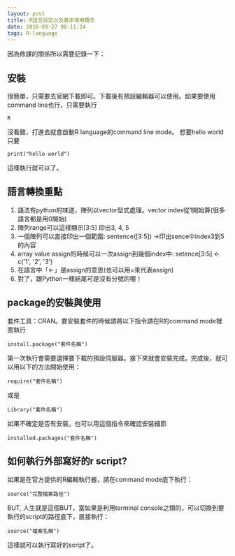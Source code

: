 ```yaml
---
layout: post
title: R語言設定以及基本使用概念
date: 2016-09-27 00:11:24
tags: R-language
---
```

因為修課的關係所以需要記錄一下：
<!--more-->
## 安裝
很簡單，只需要去官網下載即可。下載後有預設編輯器可以使用。如果要使用command line也行，只需要執行
```
R
```
沒看錯，打進去就會啟動R language的command line mode。
想要hello world只要
```
print("hello world")
```
這樣執行就可以了。

## 語言轉換重點
1. 語法有python的味道，陣列以vector型式處理。vector index從1開始算(很多語言都是用0開始)
2. 陣列range可以這樣顯示[3:5] 印出3, 4, 5
3. 一個陣列可以直接印出一個範圍: sentence([3:5]) ->印出sence中index3到5的內容
4. array value assign的時候可以一次assign到幾個index中: setence[3:5] <- c('1', '2', '3')
5. 在語言中「<-」是assign的意思(也可以用=來代表assign)
6. 對了，跟Python一樣結尾可是沒有分號的喔！

## package的安裝與使用

套件工具：CRAN。要安裝套件的時候請將以下指令請在R的command mode裡面執行
```
install.package("套件名稱")
```
第一次執行會需要選擇要下載的預設伺服器。接下來就會安裝完成。完成後，就可以用以下的方法開始使用：
```
require("套件名稱")
```
或是
```
Library("套件名稱")
```
如果不確定是否有安裝，也可以用這個指令來確認安裝細節
```
installed.packages("套件名稱")
```

## 如何執行外部寫好的r script?
如果是在官方提供的R編輯執行器，請在command mode底下執行：
```
source("完整檔案路徑")
```
BUT, 人生就是這個BUT，當如果是利用terminal console之類的，可以切換到要執行的script的路徑底下，直接執行：
```
source("檔案名稱")
```
這樣就可以執行寫好的script了。

